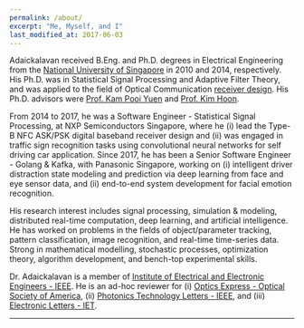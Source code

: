 ```yaml
---
permalink: /about/
excerpt: "Me, Myself, and I"
last_modified_at: 2017-06-03
---
```


Adaickalavan received B.Eng. and Ph.D. degrees in Electrical Engineering from the [National University of Singapore](http://www.nus.edu.sg/) in 2010 and 2014, respectively. His Ph.D. was in Statistical Signal Processing and Adaptive Filter Theory, and was applied to the field of Optical Communication <a href="/portfolio/cwdaml_and_adaptivecwda/">receiver design</a>. His Ph.D. advisors were [Prof. Kam Pooi Yuen](https://www.ece.nus.edu.sg/stfpage/elekampy/) and [Prof. Kim Hoon](http://psrl.kaist.ac.kr/psrl_people.html).

From 2014 to 2017, he was a Software Engineer - Statistical Signal Processing, at NXP Semiconductors Singapore, where he (i) lead the Type-B NFC ASK/PSK digital baseband receiver design and (ii) was engaged in traffic sign recognition tasks using convolutional neural networks for self driving car application. Since 2017, he has been a Senior Software Engineer - Golang & Kafka, with Panasonic Singapore, working on (i) intelligent driver distraction state modeling and prediction via deep learning from face and eye sensor data, and (ii) end-to-end system development for facial emotion recognition.

His research interest includes signal processing, simulation & modeling, distributed real-time computation, deep learning, and artificial intelligence. He has worked on problems in the fields of object/parameter tracking, pattern classification, image recognition, and real-time time-series data. Strong in mathematical modelling, stochastic processes, optimization theory, algorithm development, and bench-top experimental skills.

Dr. Adaickalavan is a member of [Institute of Electrical and Electronic Engineers - IEEE](https://www.ieee.org/index.html). He is an ad-hoc reviewer for (i) [Optics Express - Optical Society of America](http://www.osa.org/en-us/home/), (ii) [Photonics Technology Letters - IEEE](http://ieeexplore.ieee.org/xpl/RecentIssue.jsp?punumber=68), and (iii) [Electronic Letters - IET](http://digital-library.theiet.org/content/journals/el).

---
